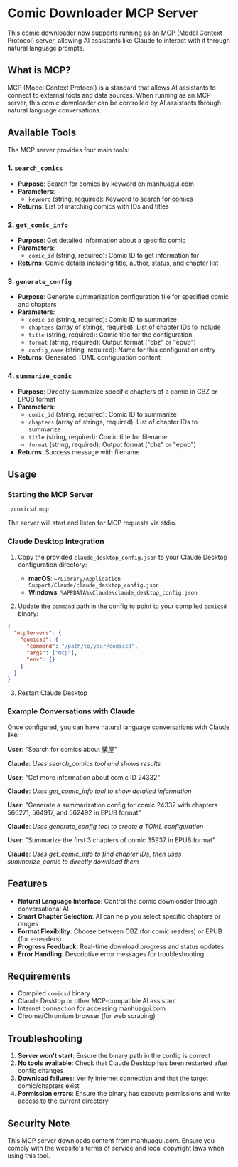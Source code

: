 # Comic Downloader MCP Server

This comic downloader now supports running as an MCP (Model Context Protocol) server, allowing AI assistants like Claude to interact with it through natural language prompts.

## What is MCP?

MCP (Model Context Protocol) is a standard that allows AI assistants to connect to external tools and data sources. When running as an MCP server, this comic downloader can be controlled by AI assistants through natural language conversations.

## Available Tools

The MCP server provides four main tools:

### 1. `search_comics`
- **Purpose**: Search for comics by keyword on manhuagui.com
- **Parameters**: 
  - `keyword` (string, required): Keyword to search for comics
- **Returns**: List of matching comics with IDs and titles

### 2. `get_comic_info`
- **Purpose**: Get detailed information about a specific comic
- **Parameters**:
  - `comic_id` (string, required): Comic ID to get information for
- **Returns**: Comic details including title, author, status, and chapter list

### 3. `generate_config`
- **Purpose**: Generate summarization configuration file for specified comic and chapters
- **Parameters**:
  - `comic_id` (string, required): Comic ID to summarize
  - `chapters` (array of strings, required): List of chapter IDs to include
  - `title` (string, required): Comic title for the configuration
  - `format` (string, required): Output format ("cbz" or "epub")
  - `config_name` (string, required): Name for this configuration entry
- **Returns**: Generated TOML configuration content

### 4. `summarize_comic`
- **Purpose**: Directly summarize specific chapters of a comic in CBZ or EPUB format
- **Parameters**:
  - `comic_id` (string, required): Comic ID to summarize
  - `chapters` (array of strings, required): List of chapter IDs to summarize
  - `title` (string, required): Comic title for filename
  - `format` (string, required): Output format ("cbz" or "epub")
- **Returns**: Success message with filename

## Usage

### Starting the MCP Server

```bash
./comicsd mcp
```

The server will start and listen for MCP requests via stdio.

### Claude Desktop Integration

1. Copy the provided `claude_desktop_config.json` to your Claude Desktop configuration directory:
   - **macOS**: `~/Library/Application Support/Claude/claude_desktop_config.json`
   - **Windows**: `%APPDATA%\Claude\claude_desktop_config.json`

2. Update the `command` path in the config to point to your compiled `comicsd` binary:

```json
{
  "mcpServers": {
    "comicsd": {
      "command": "/path/to/your/comicsd",
      "args": ["mcp"],
      "env": {}
    }
  }
}
```

3. Restart Claude Desktop

### Example Conversations with Claude

Once configured, you can have natural language conversations with Claude like:

**User**: "Search for comics about 藥屋"

**Claude**: *Uses search_comics tool and shows results*

**User**: "Get more information about comic ID 24332"

**Claude**: *Uses get_comic_info tool to show detailed information*

**User**: "Generate a summarization config for comic 24332 with chapters 566271, 564917, and 562492 in EPUB format"

**Claude**: *Uses generate_config tool to create a TOML configuration*

**User**: "Summarize the first 3 chapters of comic 35937 in EPUB format"

**Claude**: *Uses get_comic_info to find chapter IDs, then uses summarize_comic to directly download them*

## Features

- **Natural Language Interface**: Control the comic downloader through conversational AI
- **Smart Chapter Selection**: AI can help you select specific chapters or ranges
- **Format Flexibility**: Choose between CBZ (for comic readers) or EPUB (for e-readers)
- **Progress Feedback**: Real-time download progress and status updates
- **Error Handling**: Descriptive error messages for troubleshooting

## Requirements

- Compiled `comicsd` binary
- Claude Desktop or other MCP-compatible AI assistant
- Internet connection for accessing manhuagui.com
- Chrome/Chromium browser (for web scraping)

## Troubleshooting

1. **Server won't start**: Ensure the binary path in the config is correct
2. **No tools available**: Check that Claude Desktop has been restarted after config changes
3. **Download failures**: Verify internet connection and that the target comic/chapters exist
4. **Permission errors**: Ensure the binary has execute permissions and write access to the current directory

## Security Note

This MCP server downloads content from manhuagui.com. Ensure you comply with the website's terms of service and local copyright laws when using this tool.